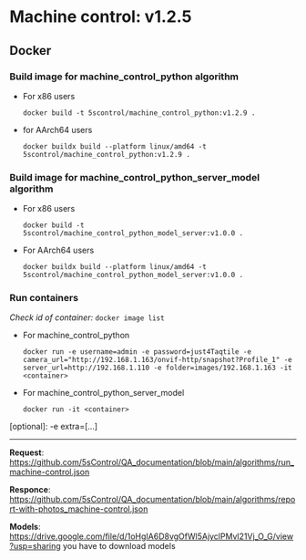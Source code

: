 # Machine control: v1.2.5

## Docker 

### Build image for machine_control_python algorithm
- For x86 users

    ```docker build -t 5scontrol/machine_control_python:v1.2.9 .```

- for AArch64 users 

    ```docker buildx build --platform linux/amd64 -t 5scontrol/machine_control_python:v1.2.9 .```


### Build image for machine_control_python_server_model algorithm

- For x86 users

    ```docker build -t 5scontrol/machine_control_python_model_server:v1.0.0 .```

- For AArch64 users 

    ```docker buildx build --platform linux/amd64 -t 5scontrol/machine_control_python_model_server:v1.0.0 .```



### Run containers

*Check id of container:* ```docker image list```

- For machine_control_python

    ```docker run -e username=admin -e password=just4Taqtile -e camera_url="http://192.168.1.163/onvif-http/snapshot?Profile_1" -e server_url=http://192.168.1.110 -e folder=images/192.168.1.163 -it <container>```

- For machine_control_python_server_model

    ```docker run -it <container>```


[optional]: -e extra=[...]

---

**Request**: https://github.com/5sControl/QA_documentation/blob/main/algorithms/run_machine-control.json

**Responce**: https://github.com/5sControl/QA_documentation/blob/main/algorithms/report-with-photos_machine-control.json

**Models**: https://drive.google.com/file/d/1oHgIA6D8vgOfWl5AjyclPMvl21Vj_O_G/view?usp=sharing
you have to download models 
